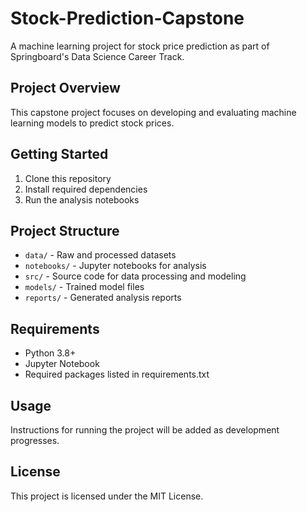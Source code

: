 # Stock-Prediction-Capstone

A machine learning project for stock price prediction as part of Springboard's Data Science Career Track.

## Project Overview

This capstone project focuses on developing and evaluating machine learning models to predict stock prices.

## Getting Started

1. Clone this repository
2. Install required dependencies
3. Run the analysis notebooks

## Project Structure

- `data/` - Raw and processed datasets
- `notebooks/` - Jupyter notebooks for analysis
- `src/` - Source code for data processing and modeling
- `models/` - Trained model files
- `reports/` - Generated analysis reports

## Requirements

- Python 3.8+
- Jupyter Notebook
- Required packages listed in requirements.txt

## Usage

Instructions for running the project will be added as development progresses.

## License

This project is licensed under the MIT License.
